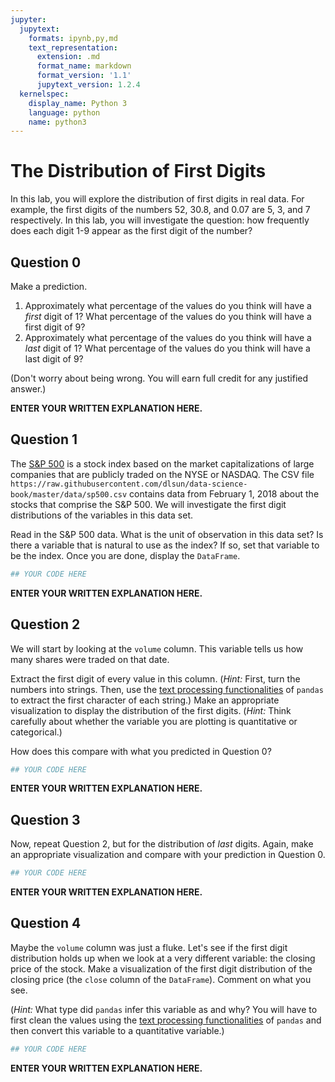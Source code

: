 ```yaml
---
jupyter:
  jupytext:
    formats: ipynb,py,md
    text_representation:
      extension: .md
      format_name: markdown
      format_version: '1.1'
      jupytext_version: 1.2.4
  kernelspec:
    display_name: Python 3
    language: python
    name: python3
---
```


# The Distribution of First Digits

In this lab, you will explore the distribution of first digits in real data. For example, the first digits of the numbers 52, 30.8, and 0.07 are 5, 3, and 7 respectively. In this lab, you will investigate the question: how frequently does each digit 1-9 appear as the first digit of the number?


## Question 0

Make a prediction. 

1. Approximately what percentage of the values do you think will have a _first_ digit of 1? What percentage of the values do you think will have a first digit of 9?
2. Approximately what percentage of the values do you think will have a _last_ digit of 1? What percentage of the values do you think will have a last digit of 9?

(Don't worry about being wrong. You will earn full credit for any justified answer.)


**ENTER YOUR WRITTEN EXPLANATION HERE.**


## Question 1

The [S&P 500](https://en.wikipedia.org/wiki/S%26P_500_Index) is a stock index based on the market capitalizations of large companies that are publicly traded on the NYSE or NASDAQ. The CSV file `https://raw.githubusercontent.com/dlsun/data-science-book/master/data/sp500.csv` contains data from February 1, 2018 about the stocks that comprise the S&P 500. We will investigate the first digit distributions of the variables in this data set.

Read in the S&P 500 data. What is the unit of observation in this data set? Is there a variable that is natural to use as the index? If so, set that variable to be the index. Once you are done, display the `DataFrame`.

```python
## YOUR CODE HERE
```

**ENTER YOUR WRITTEN EXPLANATION HERE.**


## Question 2

We will start by looking at the `volume` column. This variable tells us how many shares were traded on that date.

Extract the first digit of every value in this column. (_Hint:_ First, turn the numbers into strings. Then, use the [text processing functionalities](https://pandas.pydata.org/pandas-docs/stable/text.html) of `pandas` to extract the first character of each string.) Make an appropriate visualization to display the distribution of the first digits. (_Hint:_ Think carefully about whether the variable you are plotting is quantitative or categorical.)

How does this compare with what you predicted in Question 0?

```python
## YOUR CODE HERE
```

**ENTER YOUR WRITTEN EXPLANATION HERE.**


## Question 3

Now, repeat Question 2, but for the distribution of _last_ digits. Again, make an appropriate visualization and compare with your prediction in Question 0.

```python
## YOUR CODE HERE
```

**ENTER YOUR WRITTEN EXPLANATION HERE.**


## Question 4

Maybe the `volume` column was just a fluke. Let's see if the first digit distribution holds up when we look at a very different variable: the closing price of the stock. Make a visualization of the first digit distribution of the closing price (the `close` column of the `DataFrame`). Comment on what you see.

(_Hint:_ What type did `pandas` infer this variable as and why? You will have to first clean the values using the [text processing functionalities](https://pandas.pydata.org/pandas-docs/stable/text.html) of `pandas` and then convert this variable to a quantitative variable.)

```python
## YOUR CODE HERE
```

**ENTER YOUR WRITTEN EXPLANATION HERE.**

```python

```
